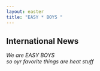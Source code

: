 ```yaml
---
layout: easter
title: "EASY * BOYS "
---
```


## International News
*We are EASY BOYS*<br>
*so oyr favorite things are heat stuff*